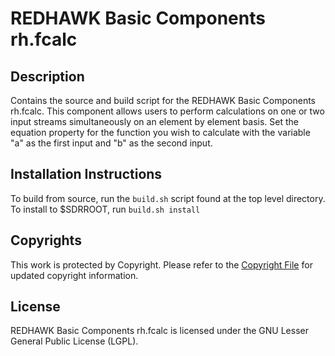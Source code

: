 # REDHAWK Basic Components rh.fcalc
 
## Description

Contains the source and build script for the REDHAWK Basic Components rh.fcalc. This component allows users to perform calculations on one or two input streams simultaneously on an element by element basis.
       Set the equation property for the function you wish to calculate with the variable &quot;a&quot; as the first input and &quot;b&quot; as the second input.
 
## Installation Instructions
To build from source, run the `build.sh` script found at the top level directory. To install to $SDRROOT, run `build.sh install`

## Copyrights

This work is protected by Copyright. Please refer to the [Copyright File](COPYRIGHT) for updated copyright information.

## License

REDHAWK Basic Components rh.fcalc is licensed under the GNU Lesser General Public License (LGPL).